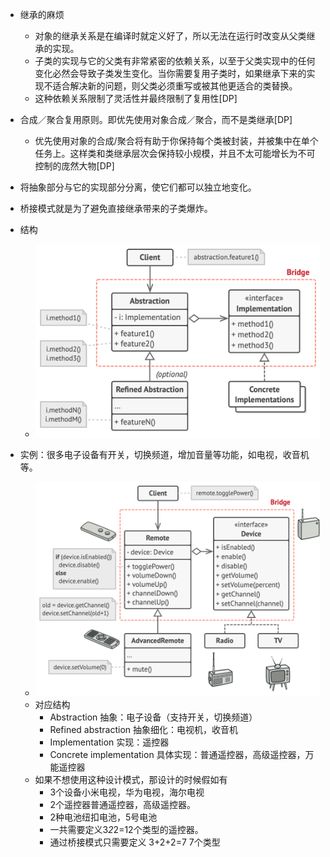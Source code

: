 - 继承的麻烦
    - 对象的继承关系是在编译时就定义好了，所以无法在运行时改变从父类继承的实现。
    - 子类的实现与它的父类有非常紧密的依赖关系，以至于父类实现中的任何变化必然会导致子类发生变化。当你需要复用子类时，如果继承下来的实现不适合解决新的问题，则父类必须重写或被其他更适合的类替换。
    - 这种依赖关系限制了灵活性并最终限制了复用性[DP]
- 合成／聚合复用原则。即优先使用对象合成／聚合，而不是类继承[DP]
  - 优先使用对象的合成/聚合将有助于你保持每个类被封装，并被集中在单个任务上。这样类和类继承层次会保持较小规模，并且不太可能增长为不可控制的庞然大物[DP]

- 将抽象部分与它的实现部分分离，使它们都可以独立地变化。
- 桥接模式就是为了避免直接继承带来的子类爆炸。
- 结构
  - ![](./structure-en-2x.png)
- 实例：很多电子设备有开关，切换频道，增加音量等功能，如电视，收音机等。
  - ![](./example-en-2x.png)
  - 对应结构
    - Abstraction 抽象：电子设备（支持开关，切换频道）
    - Refined abstraction 抽象细化：电视机，收音机
    - Implementation 实现：遥控器
    - Concrete implementation 具体实现：普通遥控器，高级遥控器，万能遥控器
  - 如果不想使用这种设计模式，那设计的时候假如有
    - 3个设备小米电视，华为电视，海尔电视
    - 2个遥控器普通遥控器，高级遥控器。
    - 2种电池纽扣电池，5号电池
    - 一共需要定义3*2*2=12个类型的遥控器。
    - 通过桥接模式只需要定义 3+2+2=7 7个类型